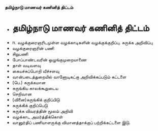 **தமிழ்நாடு மாணவர் கணினித் திட்டம்**
- # தமிழ்நாடு மாணவர் கணினித் திட்டம்
- n. வழக்குரைஞரிடமுள்ள வழக்காடிகளின் வழக்குக்குறிப்பு. சுருக்க அறிவிப்பு
- வழக்குரைஞரின் பணி
- சிறுபணி
- போப்பாண்டவரின் ஒழுங்குமுறையாணை
- தாள் வடிவளவு
- கையச்சுப்பொறி  வீச்சளவு
- வான்படைத்துறையில் வானோடிகட்கு அறிவிக்கப்படும் கட்டளை
- (பெ.) சுருக்கமான
- சுருங்கிய காலக்கூறுடைய
- செறிவான
- (வினை)சுருங்கிக் குறிப்பிடு
- சுருக்கிக் குறிப்பெடு
-  சுருக்க விவரத்தின் மூலம் அறிவி
- வழக்காட அமர்த்திக்கொள்
- வானுர்திப் பணியாளருக்கு விமானத்தாக்குப் பற்றிக்கட்டளை இடு.

